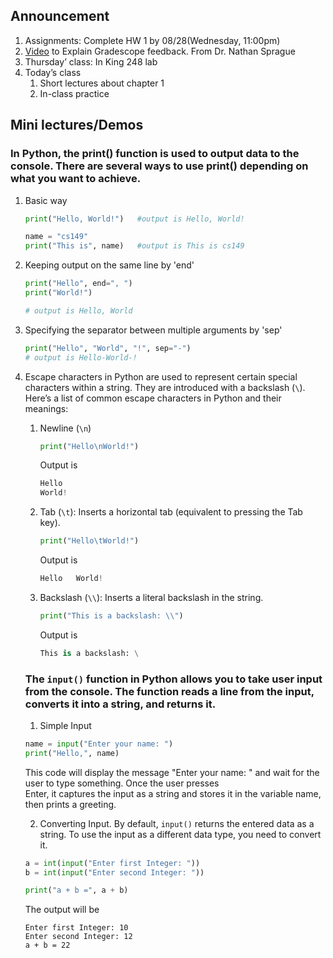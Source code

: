 ## Announcement
1. Assignments: Complete HW 1 by 08/28(Wednesday, 11:00pm)
2. [Video](https://www.youtube.com/watch?v=rtnzmbBqVfI) to Explain Gradescope feedback.  From Dr. Nathan Sprague
3. Thursday’ class: In King 248 lab
4. Today’s class
   1. Short lectures about chapter 1 
   2. In-class practice

## Mini lectures/Demos
### In Python, the print() function is used to output data to the console. There are several ways to use print() depending on what you want to achieve.
1. Basic way
   ```python
   print("Hello, World!")   #output is Hello, World!
   
   name = "cs149"
   print("This is", name)   #output is This is cs149
   ```

2. Keeping output on the same line by 'end'
   ```python
   print("Hello", end=", ")
   print("World!")

   # output is Hello, World
   ```
3. Specifying the separator between multiple arguments by 'sep'
    ```python
   print("Hello", "World", "!", sep="-")
   # output is Hello-World-!
   ```
4. Escape characters in Python are used to represent certain special characters within a string. They are introduced with a backslash (`\`).
   Here’s a list of common escape characters in Python and their meanings:
   1. Newline (`\n`)
      ```python
      print("Hello\nWorld!")
      ```
      Output is
      ```python
      Hello
      World!
      ```
   2. Tab (`\t`): Inserts a horizontal tab (equivalent to pressing the Tab key).
      ```python
      print("Hello\tWorld!")
      ```
      Output is
      ```python
      Hello   World!
      ```
   3. Backslash (`\\`): Inserts a literal backslash in the string.
      ```python
      print("This is a backslash: \\")
      ```
       Output is
      ```python
      This is a backslash: \
      ```
   ### The `input()` function in Python allows you to take user input from the console. The function reads a line from the input, converts it into a string, and returns it.
   1. Simple Input
   ```python
   name = input("Enter your name: ")
   print("Hello,", name)
   ```
   This code will display the message "Enter your name: " and wait for the user to type something. Once the user presses   
    Enter, it captures the input as a string and stores it in the variable name, then prints a greeting.

   2. Converting Input. By default, `input()` returns the entered data as a string. To use the input as a different data type, you need to convert it.
   ```python
   a = int(input("Enter first Integer: "))
   b = int(input("Enter second Integer: "))

   print("a + b =", a + b)
   ```
   The output will be
   ```
   Enter first Integer: 10
   Enter second Integer: 12
   a + b = 22
   ```


